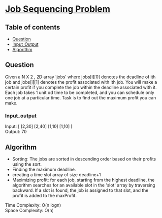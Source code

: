 # [Job Sequencing Problem](https://www.codingninjas.com/codestudio/problems/job-sequencing-problem_8230832?challengeSlug=striver-sde-challenge&leftPanelTab=1)

## Table of contents

- [Question](#question)
- [Input_Output](#input_output)
- [Algorithm](#algorithm)

## Question
Given a N X 2 , 2D array 'jobs' where jobs[i][0] denotes the deadline of ith job and jobs[i][1] denotes the profit associated with ith job.
You will make a certain profit if you complete the job within the deadline associated with it. Each job takes 1 unit od time to be completed, and you can schedule only one job at a particular time. Task is to find out the maximum profit you can make.

### Input_output
Input: [ [2,30] [2,40] [1,10] [1,10] ]</br>
Output: 70

## Algorithm
- Sorting: The jobs are sorted in descending order based on their profits using the sort.
- Finding the maximum deadline.
- creating a time slot array of size deadline+1
- Maximizing profit: for each job, starting from the highest deadline, the algorithm searches for an available slot in the 'slot' array by traversing backward. If a slot is found, the job is assigned to that slot, and the profit is added to the maxProfit.

Time Complexity: O(n logn)</br>
Space Complexity: O(n)
